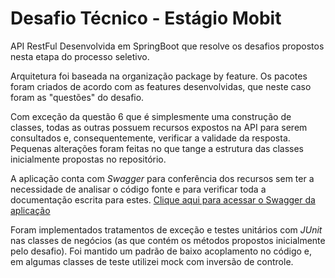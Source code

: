 # Desafio Técnico - Estágio Mobit

API RestFul Desenvolvida em SpringBoot que resolve os desafios propostos nesta etapa do processo seletivo.

Arquitetura foi baseada na organização package by feature. Os pacotes foram criados de acordo com as features desenvolvidas, que neste caso foram as "questões" do desafio.

Com exceção da questão 6 que é simplesmente uma construção de classes, todas as outras possuem recursos expostos na API para serem consultados e, consequentemente, verificar a validade da resposta. Pequenas alterações foram feitas no que tange a estrutura das classes inicialmente propostas no repositório.

A aplicação conta com *Swagger* para conferência dos recursos sem ter a necessidade de analisar o código fonte e para verificar toda a documentação escrita para estes.
[Clique aqui para acessar o Swagger da aplicação](https://api-mobit-desafio-tecnico.herokuapp.com/api/swagger-ui.html#/WebService_Controller)

Foram implementados tratamentos de exceção e testes unitários com *JUnit* nas classes de negócios (as que contém os métodos propostos inicialmente pelo desafio). Foi mantido um padrão de baixo acoplamento no código e, em algumas classes de teste utilizei mock com inversão de controle.


